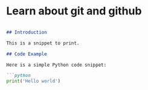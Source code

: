 # Learn about git and github



```markdown

## Introduction

This is a snippet to print.

## Code Example

Here is a simple Python code snippet:

```python
print('Hello world')